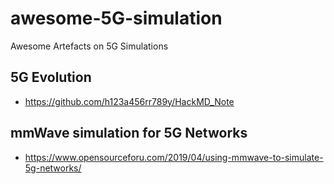 # awesome-5G-simulation
Awesome Artefacts on 5G Simulations

## 5G Evolution 
- https://github.com/h123a456rr789y/HackMD_Note

## mmWave simulation for 5G Networks
- https://www.opensourceforu.com/2019/04/using-mmwave-to-simulate-5g-networks/
